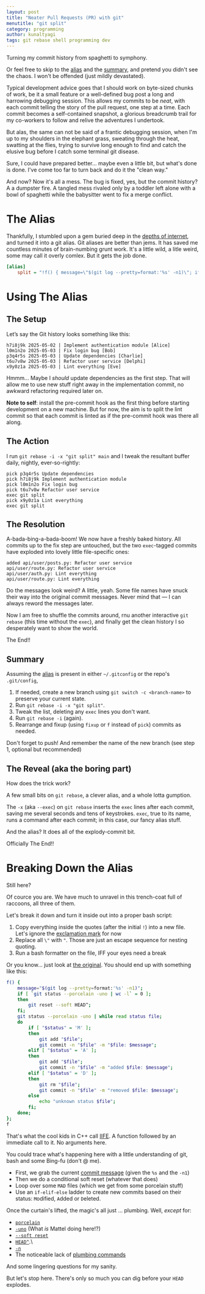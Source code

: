 ```yaml
---
layout: post
title: "Neater Pull Requests (PR) with git"
menutitle: "git split"
category: programming
author: kunaltyagi
tags: git rebase shell programming dev
---
```


Turning my commit history from spaghetti to symphony.

Or feel free to skip to the [alias](#the-alias) and the [summary](#summary), and pretend you didn't see the chaos. I won't be offended (just mildly devastated).

Typical development advice goes that I should work on byte-sized chunks of work, be it a small feature or a well-defined bug post a long and harrowing debugging session.
This allows my commits to be *neat*, with each commit telling the story of the pull request, one step at a time.
Each commit becomes a self-contained snapshot, a glorious breadcrumb trail for my co-workers to follow and relive the adventures I undertook.

But alas, the same can not be said of a frantic debugging session, when I'm up to my shoulders in the elephant grass, sweating through the heat, swatting at the flies, trying to survive long enough to find and catch the elusive bug before I catch some terminal git disease.

Sure, I could have prepared better... maybe even a little bit, but what's done is done.
I've come too far to turn back and do it the "clean way."

And now?
Now it's all a mess.
The bug is fixed, yes, but the commit history? A a dumpster fire.
A tangled mess rivaled only by a toddler left alone with a bowl of spaghetti while the babysitter went to fix a merge conflict.

# The Alias

Thankfully, I stumbled upon a gem buried deep in the [depths of internet](https://hisham.hm/2019/02/12/splitting-a-git-commit-into-one-commit-per-file/), and turned it into a git alias.
Git aliases are better than jems.
It has saved me countless minutes of brain-numbing grunt work.
It's a little wild, a litle weird, some may call it overly comlex. But it gets the job done.

```ini
[alias]
    split = "!f() { message=\"$(git log --pretty=format:'%s' -n1)\"; if [ `git status --porcelain -uno | wc -l` = 0 ]; then git reset --soft HEAD^; fi; git status --porcelain -uno | while read status file; do if [ \"$status\" = 'M' ]; then git add \"$file\"; git commit -n \"$file\" -m \"$file: $message\"; elif [ \"$status\" = 'A' ]; then git add \"$file\"; git commit -n \"$file\" -m \"added $file: $message\"; elif [ \"$status\" = 'D' ]; then git rm \"$file\"; git commit -n \"$file\" -m \"removed $file: $message\"; else echo \"unknown status $file\"; fi; done; }; f"
```

# Using The Alias

## The Setup

Let’s say the Git history looks something like this:

```text
h7i8j9k 2025-05-02 | Implement authentication module [Alice]
l0m1n2o 2025-05-03 | Fix login bug [Bob]
p3q4r5s 2025-05-03 | Update dependencies [Charlie]
t6u7v8w 2025-05-03 | Refactor user service [Delphi]
x9y0z1a 2025-05-03 | Lint everything [Eve]
```

Hmmm... Maybe I *should* update dependencies as the first step.
That will allow me to use new stuff right away in the implementation commit, no awkward refactoring required later on.

**Note to self**: install the pre-commit hook as the first thing before starting development on a new machine.
But for now, the aim is to split the lint commit so that each commit is linted as if the pre-commit hook was there all along.

## The Action

I run `git rebase -i -x "git split" main` and I tweak the resultant buffer daily, nightly, ever-so-rightly:

```text
pick p3q4r5s Update dependencies
pick h7i8j9k Implement authentication module
pick l0m1n2o Fix login bug
pick t6u7v8w Refactor user service
exec git split
pick x9y0z1a Lint everything
exec git split
```

## The Resolution

A-bada-bing-a-bada-boom!
We now have a freshly baked history.
All commits up to the fix step are untouched, but the two `exec`-tagged commits have exploded into lovely little file-specific ones:

```text
added api/user/posts.py: Refactor user service
api/user/route.py: Refactor user service
api/user/auth.py: Lint everything
api/user/route.py: Lint everything
```

Do the messages look weird? A little, yeah.
Some file names have snuck their way into the original commit messages.
Never mind that — I can always reword the messages later.

Now I am free to shuffle the commits around, rnu another interactive `git rebase` (this time without the `exec`), and finally get the clean history I so desperately want to show the world.

The End!!

## Summary

Assuming the [alias](#the-alias) is present in either `~/.gitconfig` or the repo's `.git/config`,

1. If needed, create a new branch using `git switch -c <branch-name>` to preserve your current state.
2. Run `git rebase -i -x "git split"`.
3. Tweak the list, deleting any `exec` lines you don't want.
4. Run `git rebase -i` (again).
5. Rearrange and fixup (using `fixup` or `f` instead of `pick`) commits as needed.

Don't forget to push! And remember the name of the new branch (see step 1, optional but recommended)

## The Reveal (aka the boring part)

How does the trick work?

A few small bits on `git rebase`, a clever alias, and a whole lotta gumption.

The `-x` (aka `--exec`) on `git rebase` inserts the `exec` lines after each commit, saving me several seconds and tens of keystrokes.
`exec`, true to its name, runs a command after each commit; in this case, our fancy alias stuff.

And the alias? It does all of the explody-commit bit.

Officially The End!!

# Breaking Down the Alias

Still here?

Of cource you are. We have much to unravel in this trench-coat full of raccoons, all three of them.

Let's break it down and turn it inside out into a proper bash script:

1. Copy everything inside the quotes (after the initial `!`) into a new file. Let's ignore the [exclamation mark](https://git-scm.com/docs/git-config#Documentation/git-config.txt-alias) for now
2. Replace all `\"` with `"`. Those are just an escape sequence for nesting quoting.
3. Run a bash formatter on the file, IFF your eyes need a break

Or you know... just look at [the original](https://hisham.hm/2019/02/12/splitting-a-git-commit-into-one-commit-per-file/). You should end up with something like this:

```bash
f() {
    message="$(git log --pretty=format:'%s' -n1)";
    if [ `git status --porcelain -uno | wc -l` = 0 ];
    then
        git reset --soft HEAD^;
    fi;
    git status --porcelain -uno | while read status file;
    do
        if [ "$status" = 'M' ];
        then
            git add "$file";
            git commit -n "$file" -m "$file: $message";
        elif [ "$status" = 'A' ];
        then
            git add "$file";
            git commit -n "$file" -m "added $file: $message";
        elif [ "$status" = 'D' ];
        then
            git rm "$file";
            git commit -n "$file" -m "removed $file: $message";
        else
            echo "unknown status $file";
        fi;
    done;
};
f
```

That's what the cool kids in C++ call [IIFE](https://en.wikipedia.org/wiki/Immediately_invoked_function_expression). A function followed by an immediate call to it.
No arguments here.

You could trace what's happening here with a little understanding of git, bash and some Bing-fu (don't @ me).

* First, we grab the current [commit message](https://git-scm.com/docs/git-log#Documentation/git-log.txt---prettyltformatgt) (given the `%s` and the `-n1`)
* Then we do a conditional soft reset (whatever that does)
* Loop over some `MAD` files (which we get from some porcelain stuff)
* Use an `if-elif-else` ladder to create new commits based on their status: `M`odified, `A`dded or `D`eleted.

Once the curtain's lifted, the magic's all just ... plumbing. Well, *except* for:

* [`porcelain`](https://git-scm.com/docs/git-status#Documentation/git-status.txt---porcelain)
* [`-uno`](https://git-scm.com/docs/git-status#Documentation/git-status.txt--ultmodegt) (What *is* Mattel doing here!?)
* [`--soft reset`](https://git-scm.com/docs/git-reset#Documentation/git-reset.txt-Undoacommitandredo)
* [`HEAD^`](https://git-scm.com/book/en/v2/Git-Tools-Revision-Selection).\
* [`-n`](https://git-scm.com/docs/git-commit#Documentation/git-commit.txt-code-ncode)
* The noticeable lack of [plumbing commands](https://git-scm.com/book/en/v2/Appendix-C%3A-Git-Commands-Plumbing-Commands)

And some lingering questions for my sanity.

But let's stop here. There's only so much you can dig before your `HEAD` explodes.
